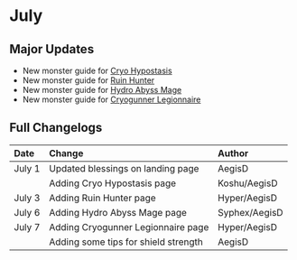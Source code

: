 # July

## Major Updates

* New monster guide for [Cryo Hypostasis](../../monsters/elites/cryo-hypostasis.md)
* New monster guide for [Ruin Hunter](../../monsters/ruin-constructs/ruin-hunter.md)
* New monster guide for [Hydro Abyss Mage](../../monsters/abyss-order/hydro-abyss-mage.md)
* New monster guide for [Cryogunner Legionnaire](../../monsters/fatui/cryogunner-legionnaire.md)

## Full Changelogs

| Date | Change | Author |
| :--- | :--- | :--- |
| July 1 | Updated blessings on landing page | AegisD |
|  | Adding Cryo Hypostasis page | Koshu/AegisD |
| July 3 | Adding Ruin Hunter page | Hyper/AegisD |
| July 6 | Adding Hydro Abyss Mage page | Syphex/AegisD |
| July 7 | Adding Cryogunner Legionnaire page | Hyper/AegisD |
|  | Adding some tips for shield strength | AegisD |

